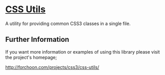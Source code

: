 # [CSS Utils](http://forchoon.com/projects/css3/css-utils/)

A utility for providing common CSS3 classes in a single file.

## Further Information

If you want more information or examples of using this library please visit the
project's homepage;

<http://forchoon.com/projects/css3/css-utils/>
